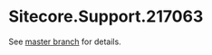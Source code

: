 # Sitecore.Support.217063

See [master branch](https://github.com/sitecoresupport/Sitecore.Support.217063) for details.